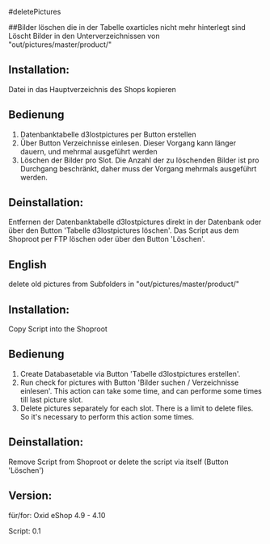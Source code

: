 #deletePictures

##Bilder löschen die in der Tabelle oxarticles nicht mehr hinterlegt sind
Löscht Bilder in den Unterverzeichnissen von "out/pictures/master/product/"


Installation:
-------------
Datei in das Hauptverzeichnis des Shops kopieren

Bedienung
--------
1) Datenbanktabelle d3lostpictures per Button erstellen
2) Über Button Verzeichnisse einlesen. Dieser Vorgang kann länger dauern, und mehrmal ausgeführt werden
3) Löschen der Bilder pro Slot. Die Anzahl der zu löschenden Bilder ist pro Durchgang beschränkt, daher muss der Vorgang mehrmals ausgeführt werden. 


Deinstallation:
-------------
Entfernen der Datenbanktabelle d3lostpictures direkt in der Datenbank oder über den Button 'Tabelle d3lostpictures löschen'.
Das Script aus dem Shoproot per FTP löschen oder über den Button 'Löschen'. 


English
-------

delete old pictures from Subfolders in "out/pictures/master/product/"

Installation:
-------------
Copy Script into the Shoproot

Bedienung
--------
1) Create Databasetable via Button 'Tabelle d3lostpictures erstellen'.
2) Run check for pictures with Button 'Bilder suchen / Verzeichnisse einlesen'. This action can take some time, and can performe some times till last picture slot.
3) Delete pictures separately for each slot. There is a limit to delete files. So it's necessary to perform this action some times.  

Deinstallation:
-------------
Remove Script from Shoproot or delete the script via itself (Button 'Löschen') 



Version:
------------
für/for: Oxid eShop 4.9 - 4.10

Script: 0.1 
 